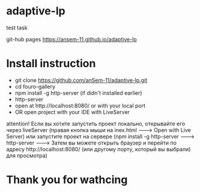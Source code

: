# adaptive-lp
test task

git-hub pages https://ansem-11.github.io/adaptive-lp
# Install instruction

* git clone https://github.com/anSem-11/adaptive-lp.git
* cd fouro-gallery
* npm install -g http-server (if didn't installed earlier)
* http-server
* open at http://localhost:8080/ or with your local port
* OR open project with your IDE with LiveServer

attention! Если вы хотите запустить проект локально, открывайте его через liveServer (правая кнопка мыши на inex.html ---> Open with Live Server)
или запустите проект на сервере (npm install -g http-server  --->  http-server --->   Затем вы можете открыть браузер и перейти по адресу http://localhost:8080/ (или другому порту, который вы выбрали) для просмотра)

# Thank you for wathcing
